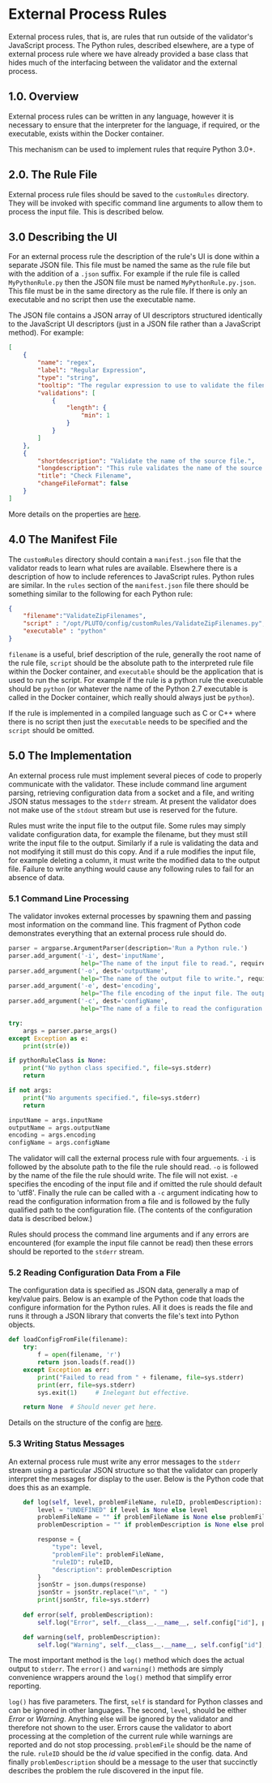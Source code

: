 # External Process Rules

External process rules, that is, are rules that run outside of the validator's JavaScript process. The Python rules, described elsewhere, are a type of external process rule where we have already provided a base class that hides much of the interfacing between the validator and the external process.

## 1.0. Overview

External process rules can be written in any language, however it is necessary to ensure that the interpreter for the language, if required, or the executable, exists within the Docker container.

This mechanism can be used to implement rules that require Python 3.0+.

## 2.0. The Rule File

External process rule files should be saved to the `customRules` directory. They will be invoked with specific command line arguments to allow them to process the input file. This is described below.

## 3.0 Describing the UI

For an external process rule the description of the rule's UI is done within a separate JSON file. This file must be named the same as the rule file but with the addition of a `.json` suffix. For example if
the rule file is called `MyPythonRule.py` then the JSON file must be named `MyPythonRule.py.json`. This file must be in the same directory as the rule file. If there is only an executable and no script then use the executable name.

The JSON file contains a JSON array of UI descriptors structured identically to the JavaScript UI descriptors (just in a JSON file rather than a JavaScript method).
For example:
```json
[
	{
		"name": "regex",
		"label": "Regular Expression",
		"type": "string",
		"tooltip": "The regular expression to use to validate the filename.",
		"validations": [
			{
				"length": {
					"min": 1
				}
			}
		]
    },
	{
		"shortdescription": "Validate the name of the source file.",
		"longdescription": "This rule validates the name of the source file against a regular expression. An error is reported if the filename fails to match the regular expression.",
		"title": "Check Filename",
        "changeFileFormat": false
	}
]
```

More details on the properties are [here][ruleUiConfig].

## 4.0 The Manifest File

The `customRules` directory should contain a `manifest.json` file that the validator reads to learn what rules are available. Elsewhere there is a description of
how to include references to JavaScript rules. Python rules are similar. In the `rules` section of the `manifest.json` file there should be something similar to
the following for each Python rule:

```json
{
	"filename":"ValidateZipFilenames",
	"script" : "/opt/PLUTO/config/customRules/ValidateZipFilenames.py",
	"executable" : "python"
}
```

`filename` is a useful, brief description of the rule, generally the root name of the rule file, `script` should be the absolute path to the interpreted rule file within the Docker container, and `executable` should be the application that is used to run the script. For example if the rule is a python rule the executable should be `python` (or whatever the name of the Python 2.7 executable is called in the Docker container, which really should always just be `python`).

If the rule is implemented in a compiled language such as C or C++ where there is no script then just the `executable` needs to be specified and the `script` should be omitted.

## 5.0 The Implementation

An external process rule must implement several pieces of code to properly communicate with the validator. These include command line argument parsing, retrieving configuration data from a socket and a file, and writing JSON status messages to the `stderr` stream. At present the validator does not make use of the `stdout` stream but use is reserved for the future.

Rules must write the input file to the output file. Some rules may simply validate configuration data, for example the filename, but they must still write the input file to the output. Similarly if a rule is validating the data and not modifying it still must do this copy. And if a rule modifies the input file, for example deleting a column, it must write the modified data to the output file. Failure to write anything would cause any following rules to fail for an absence of data.
### 5.1 Command Line Processing

The validator invokes external processes by spawning them and passing most information on the command line. This fragment of Python code demonstrates everything that an external process rule should do.

```python
parser = argparse.ArgumentParser(description='Run a Python rule.')
parser.add_argument('-i', dest='inputName',
					help="The name of the input file to read.", required='True')
parser.add_argument('-o', dest='outputName',
					help="The name of the output file to write.", required='True')
parser.add_argument('-e', dest='encoding',
					help="The file encoding of the input file. The output file will be written with the same encoding.", default='utf8')
parser.add_argument('-c', dest='configName',
					help="The name of a file to read the configuration information from.")

try:
	args = parser.parse_args()
except Exception as e:
	print(str(e))

if pythonRuleClass is None:
	print("No python class specified.", file=sys.stderr)
	return

if not args:
	print("No arguments specified.", file=sys.stderr)
	return

inputName = args.inputName
outputName = args.outputName
encoding = args.encoding
configName = args.configName
```

The validator will call the external process rule with four arguements. `-i` is followed by the absolute path to the file the rule should read. `-o` is followed by the name of the file the rule should write. The file will not exist. `-e` specifies the encoding of the input file and if omitted the rule should default to 'utf8'. Finally the rule can be called with a `-c` argument indicating how to read the configuration information from a file and is followed by the fully qualified path to the configuration file. (The contents of the configuration data is described below.)

Rules should process the command line arguments and if any errors are encountered (for example the input file cannot be read) then these errors should be reported to the `stderr` stream.

### 5.2 Reading Configuration Data From a File

The configuration data is specified as JSON data, generally a map of key/value pairs. Below is an example of the Python code that loads the configure information for the Python rules. All it does is reads the file and runs it through a JSON library that converts the file's text into Python objects.

```python
def loadConfigFromFile(filename):
	try:
		f = open(filename, 'r')
		return json.loads(f.read())
	except Exception as err:
		print("Failed to read from " + filename, file=sys.stderr)
		print(err, file=sys.stderr)
		sys.exit(1)		# Inelegant but effective.

	return None  # Should never get here.
```

Details on the structure of the config are [here][ruleConfig].

### 5.3 Writing Status Messages

An external process rule must write any error messages to the `stderr` stream using a particular JSON structure so that the validator can properly interpret the messages for display to the user. Below is the Python code that does this as an example.

```python
	def log(self, level, problemFileName, ruleID, problemDescription):
		level = "UNDEFINED" if level is None else level
		problemFileName = "" if problemFileName is None else problemFileName
		problemDescription = "" if problemDescription is None else problemDescription

		response = {
			"type": level,
			"problemFile": problemFileName,
			"ruleID": ruleID,
			"description": problemDescription
		}
		jsonStr = json.dumps(response)
		jsonStr = jsonStr.replace("\n", " ")
		print(jsonStr, file=sys.stderr)
		
	def error(self, problemDescription):
		self.log("Error", self.__class__.__name__, self.config["id"], problemDescription)

	def warning(self, problemDescription):
		self.log("Warning", self.__class__.__name__, self.config["id"], problemDescription)
```

The most important method is the `log()` method which does the actual output to `stderr`. The `error()` and `warning()` methods are simply convenience wrappers around the `log()` method that simplify error reporting.

`log()` has five parameters. The first, `self` is standard for Python classes and can be ignored in other languages. The second, `level`, should be either *Error* or *Warning*. Anything else will be ignored by the validator and therefore not shown to the user. Errors cause the validator to abort processing at the completion of the current rule while warnings are reported and do not stop processing. `problemFile` should be the name of the rule. `ruleID` should be the *id* value specified in the config. data. And finally `problemDescription` should be a message to the user that succinctly describes the problem the rule discovered in the input file.


[ruleConfig]: ruleConfig.md
[ruleUiConfig]: ruleUiConfig.md